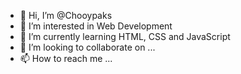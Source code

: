 - 👋 Hi, I’m @Chooypaks
- 👀 I’m interested in Web Development
- 🌱 I’m currently learning HTML, CSS and JavaScript
- 💞️ I’m looking to collaborate on ...
- 📫 How to reach me ...

<!---
Chooypaks/Chooypaks is a ✨ special ✨ repository because its `README.md` (this file) appears on your GitHub profile.
You can click the Preview link to take a look at your changes.
--->
